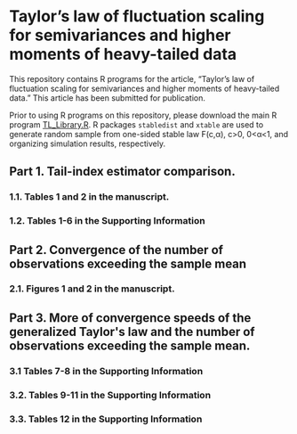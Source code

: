 # Taylor’s law of fluctuation scaling for semivariances and higher moments of heavy-tailed data

This repository contains R programs for the article, “Taylor’s law of fluctuation scaling for semivariances and higher moments of heavy-tailed data.” 
This article has been submitted for publication. 

Prior to using R programs on this repository, please download the main R program [TL_Library.R](https://raw.githubusercontent.com/cftang9/TLHM/main/TL_Library.R?token=AK5HQA6Q4B5CG23Z6JUG5FLBOBB3I). R packages ```stabledist``` and ```xtable``` are used to generate random sample from one-sided stable law F(c,&alpha;), c>0, 0<&alpha;<1, and organizing simulation results, respectively.  

## Part 1. Tail-index estimator comparison. 

### 1.1. Tables 1 and 2 in the manuscript. 

### 1.2. Tables 1-6 in the Supporting Information

## Part 2. Convergence of the number of observations exceeding the sample mean

### 2.1. Figures 1 and 2 in the manuscript.

## Part 3. More of convergence speeds of the generalized Taylor's law and the number of observations exceeding the sample mean. 

### 3.1 Tables 7-8 in the Supporting Information

### 3.2. Tables 9-11 in the Supporting Information

### 3.3. Tables 12 in the Supporting Information


